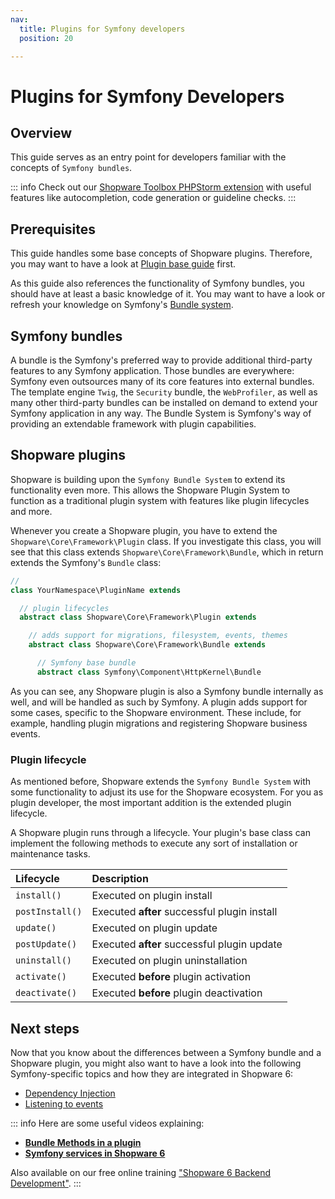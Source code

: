 ```yaml
---
nav:
  title: Plugins for Symfony developers
  position: 20

---
```


# Plugins for Symfony Developers

## Overview

This guide serves as an entry point for developers familiar with the concepts of `Symfony bundles`.

::: info
Check out our [Shopware Toolbox PHPStorm extension](../../../resources/tooling/ide/shopware-toolbox) with useful features like autocompletion, code generation or guideline checks.
:::

## Prerequisites

This guide handles some base concepts of Shopware plugins. Therefore, you may want to have a look at [Plugin base guide](plugin-base-guide) first.

As this guide also references the functionality of Symfony bundles, you should have at least a basic knowledge of it. You may want to have a look or refresh your knowledge on Symfony's [Bundle system](https://symfony.com/doc/current/bundles.html).

## Symfony bundles

A bundle is the Symfony's preferred way to provide additional third-party features to any Symfony application. Those bundles are everywhere: Symfony even outsources many of its core features into external bundles. The template engine `Twig`, the `Security` bundle, the `WebProfiler`, as well as many other third-party bundles can be installed on demand to extend your Symfony application in any way. The Bundle System is Symfony's way of providing an extendable framework with plugin capabilities.

## Shopware plugins

Shopware is building upon the `Symfony Bundle System` to extend its functionality even more. This allows the Shopware Plugin System to function as a traditional plugin system with features like plugin lifecycles and more.

Whenever you create a Shopware plugin, you have to extend the `Shopware\Core\Framework\Plugin` class. If you investigate this class, you will see that this class extends `Shopware\Core\Framework\Bundle`, which in return extends the Symfony's `Bundle` class:

```php
// 
class YourNamespace\PluginName extends

  // plugin lifecycles
  abstract class Shopware\Core\Framework\Plugin extends

    // adds support for migrations, filesystem, events, themes
    abstract class Shopware\Core\Framework\Bundle extends

      // Symfony base bundle
      abstract class Symfony\Component\HttpKernel\Bundle
```

As you can see, any Shopware plugin is also a Symfony bundle internally as well, and will be handled as such by Symfony. A plugin adds support for some cases, specific to the Shopware environment. These include, for example, handling plugin migrations and registering Shopware business events.

### Plugin lifecycle

As mentioned before, Shopware extends the `Symfony Bundle System` with some functionality to adjust its use for the Shopware ecosystem. For you as plugin developer, the most important addition is the extended plugin lifecycle.

A Shopware plugin runs through a lifecycle. Your plugin's base class can implement the following methods to execute any sort of installation or maintenance tasks.

| Lifecycle | Description |
| :--- | :--- |
| `install()` | Executed on plugin install |
| `postInstall()` | Executed **after** successful plugin install |
| `update()` | Executed on plugin update |
| `postUpdate()` | Executed **after** successful plugin update |
| `uninstall()` | Executed on plugin uninstallation |
| `activate()` | Executed **before** plugin activation |
| `deactivate()` | Executed **before** plugin deactivation |

## Next steps

Now that you know about the differences between a Symfony bundle and a Shopware plugin, you might also want to have a look into the following Symfony-specific topics and how they are integrated in Shopware 6:

* [Dependency Injection](plugin-fundamentals/dependency-injection)
* [Listening to events](plugin-fundamentals/listening-to-events)

::: info
Here are some useful videos explaining:

* **[Bundle Methods in a plugin](https://www.youtube.com/watch?v=cUXcDwQwmPk)**
* **[Symfony services in Shopware 6](https://www.youtube.com/watch?v=l5QJ8EtilaY)**

Also available on our free online training ["Shopware 6 Backend Development"](https://academy.shopware.com/courses/shopware-6-backend-development-with-jisse-reitsma).
:::
